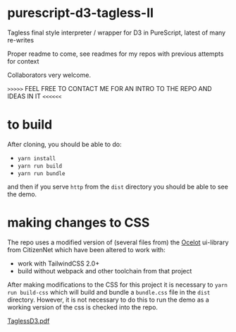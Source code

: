 
# purescript-d3-tagless-II

Tagless final style interpreter / wrapper for D3 in PureScript, latest of many re-writes

Proper readme to come, see readmes for my repos with previous attempts for context

Collaborators very welcome.

`>>>>>` FEEL FREE TO CONTACT ME FOR AN INTRO TO THE REPO AND IDEAS IN IT `<<<<<<`

# to build

After cloning, you should be able to do:

* `yarn install`
* `yarn run build`
* `yarn run bundle`

and then if you serve `http` from the `dist` directory you should be able to see the demo.

# making changes to CSS

The repo uses a modified version of (several files from) the [Ocelot](https://github.com/citizennet/purescript-ocelot) ui-library from CitizenNet which have been altered to work with:

* work with TailwindCSS 2.0+
* build without webpack and other toolchain from that project

After making modifications to the CSS for this project it is necessary to `yarn run build-css` which will build and bundle a `bundle.css` file in the `dist` directory. However, it is not necessary to do this to run the demo as a working version of the css is checked into the repo.

[TaglessD3.pdf](https://github.com/afcondon/purescript-d3-tagless-II/files/6461448/TaglessD3.pdf)
